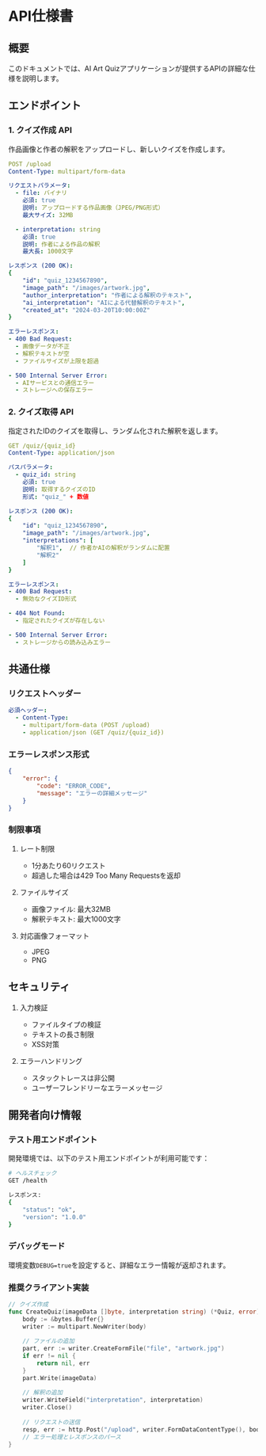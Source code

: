 # API仕様書

## 概要

このドキュメントでは、AI Art Quizアプリケーションが提供するAPIの詳細な仕様を説明します。

## エンドポイント

### 1. クイズ作成 API

作品画像と作者の解釈をアップロードし、新しいクイズを作成します。

```yaml
POST /upload
Content-Type: multipart/form-data

リクエストパラメータ:
  - file: バイナリ
    必須: true
    説明: アップロードする作品画像（JPEG/PNG形式）
    最大サイズ: 32MB

  - interpretation: string
    必須: true
    説明: 作者による作品の解釈
    最大長: 1000文字

レスポンス (200 OK):
{
    "id": "quiz_1234567890",
    "image_path": "/images/artwork.jpg",
    "author_interpretation": "作者による解釈のテキスト",
    "ai_interpretation": "AIによる代替解釈のテキスト",
    "created_at": "2024-03-20T10:00:00Z"
}

エラーレスポンス:
- 400 Bad Request:
  - 画像データが不正
  - 解釈テキストが空
  - ファイルサイズが上限を超過

- 500 Internal Server Error:
  - AIサービスとの通信エラー
  - ストレージへの保存エラー
```

### 2. クイズ取得 API

指定されたIDのクイズを取得し、ランダム化された解釈を返します。

```yaml
GET /quiz/{quiz_id}
Content-Type: application/json

パスパラメータ:
  - quiz_id: string
    必須: true
    説明: 取得するクイズのID
    形式: "quiz_" + 数値

レスポンス (200 OK):
{
    "id": "quiz_1234567890",
    "image_path": "/images/artwork.jpg",
    "interpretations": [
        "解釈1",  // 作者かAIの解釈がランダムに配置
        "解釈2"
    ]
}

エラーレスポンス:
- 400 Bad Request:
  - 無効なクイズID形式

- 404 Not Found:
  - 指定されたクイズが存在しない

- 500 Internal Server Error:
  - ストレージからの読み込みエラー
```

## 共通仕様

### リクエストヘッダー

```yaml
必須ヘッダー:
  - Content-Type: 
    - multipart/form-data (POST /upload)
    - application/json (GET /quiz/{quiz_id})
```

### エラーレスポンス形式

```json
{
    "error": {
        "code": "ERROR_CODE",
        "message": "エラーの詳細メッセージ"
    }
}
```

### 制限事項

1. レート制限
   - 1分あたり60リクエスト
   - 超過した場合は429 Too Many Requestsを返却

2. ファイルサイズ
   - 画像ファイル: 最大32MB
   - 解釈テキスト: 最大1000文字

3. 対応画像フォーマット
   - JPEG
   - PNG

## セキュリティ

1. 入力検証
   - ファイルタイプの検証
   - テキストの長さ制限
   - XSS対策

2. エラーハンドリング
   - スタックトレースは非公開
   - ユーザーフレンドリーなエラーメッセージ

## 開発者向け情報

### テスト用エンドポイント

開発環境では、以下のテスト用エンドポイントが利用可能です：

```bash
# ヘルスチェック
GET /health

レスポンス:
{
    "status": "ok",
    "version": "1.0.0"
}
```

### デバッグモード

環境変数`DEBUG=true`を設定すると、詳細なエラー情報が返却されます。

### 推奨クライアント実装

```go
// クイズ作成
func CreateQuiz(imageData []byte, interpretation string) (*Quiz, error) {
    body := &bytes.Buffer{}
    writer := multipart.NewWriter(body)
    
    // ファイルの追加
    part, err := writer.CreateFormFile("file", "artwork.jpg")
    if err != nil {
        return nil, err
    }
    part.Write(imageData)
    
    // 解釈の追加
    writer.WriteField("interpretation", interpretation)
    writer.Close()
    
    // リクエストの送信
    resp, err := http.Post("/upload", writer.FormDataContentType(), body)
    // エラー処理とレスポンスのパース
}
``` 
